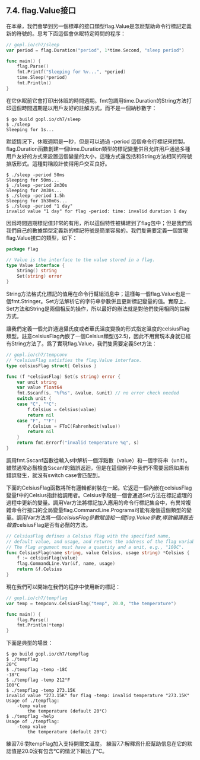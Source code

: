 ## 7.4. flag.Value接口
在本章，我們會學到另一個標準的接口類型flag.Value是怎麽幫助命令行標記定義新的符號的。思考下面這個會休眠特定時間的程序：
```go
// gopl.io/ch7/sleep
var period = flag.Duration("period", 1*time.Second, "sleep period")

func main() {
    flag.Parse()
    fmt.Printf("Sleeping for %v...", *period)
    time.Sleep(*period)
    fmt.Println()
}
```
在它休眠前它會打印出休眠的時間週期。fmt包調用time.Duration的String方法打印這個時間週期是以用戶友好的註解方式，而不是一個納秒數字：
```
$ go build gopl.io/ch7/sleep
$ ./sleep
Sleeping for 1s...
```
默認情況下，休眠週期是一秒，但是可以通過 -period 這個命令行標記來控製。flag.Duration函數創建一個time.Duration類型的標記變量併且允許用戶通過多種用戶友好的方式來設置這個變量的大小，這種方式還包括和String方法相同的符號排版形式。這種對稱設計使得用戶交互良好。
```
$ ./sleep -period 50ms
Sleeping for 50ms...
$ ./sleep -period 2m30s
Sleeping for 2m30s...
$ ./sleep -period 1.5h
Sleeping for 1h30m0s...
$ ./sleep -period "1 day"
invalid value "1 day" for flag -period: time: invalid duration 1 day
```
因爲時間週期標記值非常的有用，所以這個特性被構建到了flag包中；但是我們爲我們自己的數據類型定義新的標記符號是簡單容易的。我們隻需要定義一個實現flag.Value接口的類型，如下：
```go
package flag

// Value is the interface to the value stored in a flag.
type Value interface {
    String() string
    Set(string) error
}
```
String方法格式化標記的值用在命令行幫組消息中；這樣每一個flag.Value也是一個fmt.Stringer。Set方法解析它的字符串參數併且更新標記變量的值。實際上，Set方法和String是兩個相反的操作，所以最好的辦法就是對他們使用相同的註解方式。

讓我們定義一個允許通過攝氏度或者華氏溫度變換的形式指定溫度的celsiusFlag類型。註意celsiusFlag內嵌了一個Celsius類型(§2.5)，因此不用實現本身就已經有String方法了。爲了實現flag.Value，我們隻需要定義Set方法：
```go
// gopl.io/ch7/tempconv
// *celsiusFlag satisfies the flag.Value interface.
type celsiusFlag struct{ Celsius }

func (f *celsiusFlag) Set(s string) error {
    var unit string
    var value float64
    fmt.Sscanf(s, "%f%s", &value, &unit) // no error check needed
    switch unit {
    case "C", "°C":
        f.Celsius = Celsius(value)
        return nil
    case "F", "°F":
        f.Celsius = FToC(Fahrenheit(value))
        return nil
    }
    return fmt.Errorf("invalid temperature %q", s)
}
```
調用fmt.Sscanf函數從輸入s中解析一個浮點數（value）和一個字符串（unit）。雖然通常必鬚檢査Sscanf的錯誤返迴，但是在這個例子中我們不需要因爲如果有錯誤發生，就沒有switch case會匹配到。

下面的CelsiusFlag函數將所有邏輯都封裝在一起。它返迴一個內嵌在celsiusFlag變量f中的Celsius指針給調用者。Celsius字段是一個會通過Set方法在標記處理的過程中更新的變量。調用Var方法將標記加入應用的命令行標記集合中，有異常複雜命令行接口的全局變量flag.CommandLine.Programs可能有幾個這個類型的變量。調用Var方法將一個*celsiusFlag參數賦值給一個flag.Value參數,導致編譯器去檢査*celsiusFlag是否有必鬚的方法。
```go
// CelsiusFlag defines a Celsius flag with the specified name,
// default value, and usage, and returns the address of the flag variable.
// The flag argument must have a quantity and a unit, e.g., "100C".
func CelsiusFlag(name string, value Celsius, usage string) *Celsius {
    f := celsiusFlag{value}
    flag.CommandLine.Var(&f, name, usage)
    return &f.Celsius
}
```
現在我們可以開始在我們的程序中使用新的標記：
```go
// gopl.io/ch7/tempflag
var temp = tempconv.CelsiusFlag("temp", 20.0, "the temperature")

func main() {
    flag.Parse()
    fmt.Println(*temp)
}
```
下面是典型的場景：
```
$ go build gopl.io/ch7/tempflag
$ ./tempflag
20°C
$ ./tempflag -temp -18C
-18°C
$ ./tempflag -temp 212°F
100°C
$ ./tempflag -temp 273.15K
invalid value "273.15K" for flag -temp: invalid temperature "273.15K"
Usage of ./tempflag:
    -temp value
        the temperature (default 20°C)
$ ./tempflag -help
Usage of ./tempflag:
    -temp value
        the temperature (default 20°C)
```
練習7.6:對tempFlag加入支持開爾文溫度。
練習7.7:解釋爲什麽幫助信息在它的默認值是20.0沒有包含°C的情況下輸出了°C。
